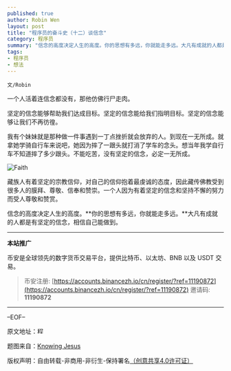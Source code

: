 ```yaml
---
published: true
author: Robin Wen
layout: post
title: "程序员的奋斗史（十二）谈信念"
category: 程序员
summary: "信念的高度决定人生的高度。你的思想有多远，你就能走多远。大凡有成就的人都是有坚定的信念，相信自己能做到。"
tags:
- 程序员
- 想法
---
```


`文/Robin`

一个人活着连信念都没有，那他仿佛行尸走肉。

坚定的信念能够帮助我们达成目标。坚定的信念能给我们指明目标。坚定的信念能够让我们不再彷徨。

我有个妹妹就是那种做一件事遇到一丁点挫折就会放弃的人。到现在一无所成。就拿她学骑自行车来说吧，她因为摔了一跟头就打消了学车的念头。想当年我学自行车不知道摔了多少跟头。不能吃苦，没有坚定的信念，必定一无所成。

![Faith](https://cdn.dbarobin.com/w8f5QAV.jpg)

藏族人有着坚定的宗教信仰，对自己的信仰抱着最虔诚的态度，因此藏传佛教受到很多人的膜拜、尊敬、信奉和赞崇。一个人因为有着坚定的信念和坚持不懈的努力而受人尊敬和赞赏。

信念的高度决定人生的高度。**你的思想有多远，你就能走多远。**大凡有成就的人都是有坚定的信念，相信自己能做到。

***

**本站推广**

币安是全球领先的数字货币交易平台，提供比特币、以太坊、BNB 以及 USDT 交易。

> 币安注册: [https://accounts.binancezh.io/cn/register/?ref=11190872](https://accounts.binancezh.io/cn/register/?ref=11190872)
> 邀请码: **11190872**

***

–EOF–

原文地址：<a href="http://blog.csdn.net/justdb/article/details/8563305" target="_blank"><img src="https://cdn.dbarobin.com/BROigUO.jpg" title="程序员的奋斗史（十二）谈信念" height="16px" width="16px" border="0" alt="程序员的奋斗史（十二）谈信念" /></a>

题图来自：<a href="http://www.knowing-jesus.com/focusing-upon-faith/" target="_blank">Knowing Jesus</a>

版权声明：自由转载-非商用-非衍生-保持署名<a href="http://creativecommons.org/licenses/by-nc-nd/4.0/deed.zh" target="_blank">（创意共享4.0许可证）</a>
